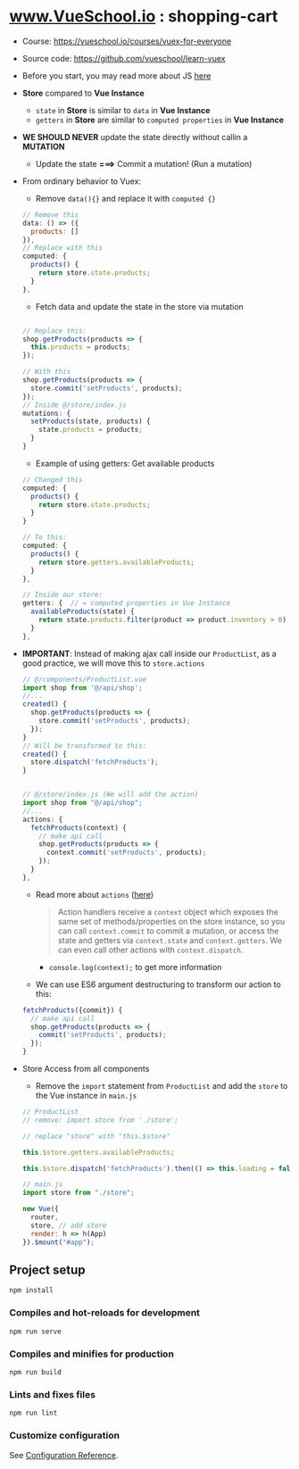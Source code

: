 # www.VueSchool.io : shopping-cart

* Course: https://vueschool.io/courses/vuex-for-everyone
* Source code: https://github.com/vueschool/learn-vuex

* Before you start, you may read more about JS [here](./READMEJS.md)

* **Store** compared to **Vue Instance**
  * `state` in **Store** is similar to `data` in **Vue Instance**
  * `getters` in **Store** are similar to `computed properties` in **Vue Instance**

* **WE SHOULD NEVER** update the state directly without callin a **MUTATION**
  * Update the state **===>** Commit a mutation! (Run a mutation)

* From ordinary behavior to Vuex:
  * Remove `data(){}` and replace it with `computed {}`
  ```javascript
  // Remove this
  data: () => ({
    products: []
  }),
  // Replace with this
  computed: {
    products() {
      return store.state.products;
    }
  },
  ```

  * Fetch data and update the state in the store via mutation
  ```javascript

  // Replace this:
  shop.getProducts(products => {
    this.products = products;
  });

  // With this
  shop.getProducts(products => {
    store.commit('setProducts', products);
  });
  // Inside @/store/index.js
  mutations: {
    setProducts(state, products) {
      state.products = products;
    }
  }
  ```

  * Example of using getters: Get available products
  ```javascript
  // Changed this
  computed: {
    products() {
      return store.state.products;
    }
  }

  // To this:
  computed: {
    products() {
      return store.getters.availableProducts;
    }
  },

  // Inside our store:
  getters: {  // = computed properties in Vue Instance
    availableProducts(state) {
      return state.products.filter(product => product.inventory > 0)
    }
  },
  ```

* **IMPORTANT**:  Instead of making ajax call inside our `ProductList`, as a good practice, we will move this to `store.actions`
  ```javascript
  // @/components/ProductList.vue
  import shop from '@/api/shop';
  //...
  created() {
    shop.getProducts(products => {
      store.commit('setProducts', products);
    });
  }
  // Will be transformed to this:
  created() {
    store.dispatch('fetchProducts');
  }


  // @/store/index.js (We will add the action)
  import shop from "@/api/shop";
  //...
  actions: {
    fetchProducts(context) {
      // make api call
      shop.getProducts(products => {
        context.commit('setProducts', products);
      });
    }
  },
  ```
  * Read more about `actions` ([here](https://vuex.vuejs.org/guide/actions.html))
    > Action handlers receive a `context` object which exposes the same set of methods/properties on the store instance, so you can call `context.commit` to commit a mutation, or access the state and getters via `context.state` and `context.getters`. We can even call other actions with `context.dispatch`.

    * `console.log(context);` to get more information

  * We can use ES6 argument destructuring to transform our action to this:
  ```javascript
  fetchProducts({commit}) {
    // make api call
    shop.getProducts(products => {
      commit('setProducts', products);
    });
  }
  ```

* Store Access from all components
  * Remove the `import` statement from `ProductList` and add the `store` to the Vue instance in `main.js`
  ```javascript
  // ProductList
  // remove: import store from './store';

  // replace "store" with "this.$store"

  this.$store.getters.availableProducts;

  this.$store.dispatch('fetchProducts').then(() => this.loading = false);

  // main.js
  import store from "./store";

  new Vue({
    router,
    store, // add store
    render: h => h(App)
  }).$mount("#app");
  ```

## Project setup
```
npm install
```

### Compiles and hot-reloads for development
```
npm run serve
```

### Compiles and minifies for production
```
npm run build
```

### Lints and fixes files
```
npm run lint
```

### Customize configuration
See [Configuration Reference](https://cli.vuejs.org/config/).
